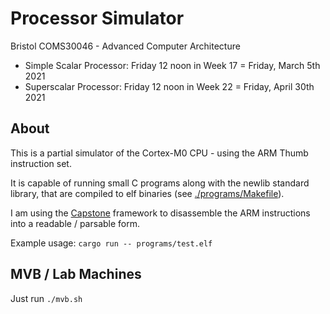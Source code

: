 # Processor Simulator

Bristol COMS30046 - Advanced Computer Architecture

- Simple Scalar Processor: Friday 12 noon in Week 17 = Friday, March 5th 2021
- Superscalar Processor: Friday 12 noon in Week 22 = Friday, April 30th 2021

## About

This is a partial simulator of the Cortex-M0 CPU - using the ARM Thumb instruction set.

It is capable of running small C programs along with the newlib standard library, 
that are compiled to elf binaries (see [./programs/Makefile](./programs/Makefile)).

I am using the [Capstone](https://github.com/capstone-rust/capstone-rs) framework
to disassemble the ARM instructions into a readable / parsable form.

Example usage:
`cargo run -- programs/test.elf`

## MVB / Lab Machines

Just run `./mvb.sh`
